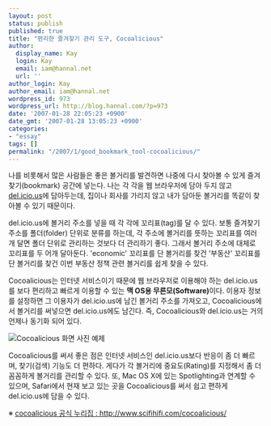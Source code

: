 ```yaml
---
layout: post
status: publish
published: true
title: "편리한 즐겨찾기 관리 도구, Cocoalicious"
author:
  display_name: Kay
  login: Kay
  email: iam@hannal.net
  url: ''
author_login: Kay
author_email: iam@hannal.net
wordpress_id: 973
wordpress_url: http://blog.hannal.com/?p=973
date: '2007-01-28 22:05:23 +0900'
date_gmt: '2007-01-28 13:05:23 +0900'
categories:
- "essay"
tags: []
permalink: "/2007/1/good_bookmark_tool-cocoalicious/"
---
```

<p>나를 비롯해서 많은 사람들은 좋은 볼거리를 발견하면 나중에 다시 찾아볼 수 있게 즐겨찾기(bookmark) 공간에 넣는다. 나는 각 각을 웹 브라우저에 담아 두지 않고 <a href="http://del.icio.us">del.icio.us</a>에 담아두는데, 집이나 회사를 가리지 않고 내가 담아둔 볼거리를 똑같이 찾아볼 수 있기 때문이다.</p>
<p>del.icio.us에 볼거리 주소를 넣을 때 각 각에 꼬리표(tag)를 달 수 있다. 보통 즐겨찾기 주소를 폴더(folder) 단위로 분류를 하는데, 각 주소에 볼거리를 뜻하는 꼬리표를 여러 개 달면 폴더 단위로 관리하는 것보다 더 관리하기 좋다. 그래서 볼거리 주소에 대체로 꼬리표를 두 어개 달아둔다. 'economic' 꼬리표를 단 볼거리를 찾건 '부동산' 꼬리표를 단 볼거리를 찾건 이번 부동산 정책 관련 볼거리를 쉽게 찾을 수 있다.</p>
<p>Cocoalicious는 인터넷 서비스이기 때문에 웹 브라우저로 이용해야 하는 del.icio.us를 보다 편리하고 빠르게 이용할 수 있는 <strong>맥 OS용 무른모(Software)</strong>이다. 이용자 정보를 설정하면 그 이용자가 del.icio.us에 남긴 볼거리 주소를 가져오고, Cocoalicious에서 볼거리를 써넣으면 del.icio.us에도 남긴다. 즉, Cocoalicious와 del.icio.us는 거의 언제나 동기화 되어 있다.</p>
<p class="centerphoto"><img src="http://blog.hannal.com/download/cocoalicious.png" alt="Cocoalicious 화면 사진 예제" /></p>
<p>Cocoalicious를 써서 좋은 점은 인터넷 서비스인 del.icio.us보다 반응이 좀 더 빠르며, 찾기(검색) 기능도 더 편하다. 게다가 각 볼거리에 중요도(Rating)를 지정해서 좀 더 꼼꼼하게 볼거리를 관리할 수 있다. 또, Mac OS X에 있는 Spotlighting과 연계할 수 있으며, Safari에서 현재 보고 있는 곳을 Cocoalicious를 써서 쉽고 편하게 del.icio.us에 담을 수 있다.</p>
<p>※ <a href="http://www.scifihifi.com/cocoalicious/">cocoalicious 공식 누리집 : http://www.scifihifi.com/cocoalicious/</a></p>
